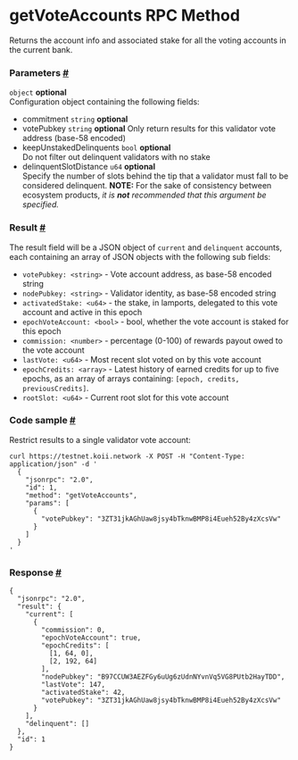 # getVoteAccounts RPC Method 
Returns the account info and associated stake for all the voting accounts in the current bank.

### Parameters [#](#parameters)
`object` **optional**  
Configuration object containing the following fields:
- commitment `string` **optional**  
- votePubkey `string` **optional** 
Only return results for this validator vote address (base-58 encoded)
- keepUnstakedDelinquents `bool` **optional**  
Do not filter out delinquent validators with no stake
- delinquentSlotDistance `u64` **optional**   
Specify the number of slots behind the tip that a validator must fall to be considered delinquent. **NOTE:** For the sake of consistency between ecosystem products, _it is **not** recommended that this argument be specified._

### Result [#](#result)

The result field will be a JSON object of `current` and `delinquent` accounts, each containing an array of JSON objects with the following sub fields:

*   `votePubkey: <string>` - Vote account address, as base-58 encoded string
*   `nodePubkey: <string>` - Validator identity, as base-58 encoded string
*   `activatedStake: <u64>` - the stake, in lamports, delegated to this vote account and active in this epoch
*   `epochVoteAccount: <bool>` - bool, whether the vote account is staked for this epoch
*   `commission: <number>` - percentage (0-100) of rewards payout owed to the vote account
*   `lastVote: <u64>` - Most recent slot voted on by this vote account
*   `epochCredits: <array>` - Latest history of earned credits for up to five epochs, as an array of arrays containing: `[epoch, credits, previousCredits]`.
*   `rootSlot: <u64>` - Current root slot for this vote account

### Code sample [#](#code-sample)

Restrict results to a single validator vote account:

```
curl https://testnet.koii.network -X POST -H "Content-Type: application/json" -d '
  {
    "jsonrpc": "2.0",
    "id": 1,
    "method": "getVoteAccounts",
    "params": [
      {
        "votePubkey": "3ZT31jkAGhUaw8jsy4bTknwBMP8i4Eueh52By4zXcsVw"
      }
    ]
  }
'
```


### Response [#](#response)

```
{
  "jsonrpc": "2.0",
  "result": {
    "current": [
      {
        "commission": 0,
        "epochVoteAccount": true,
        "epochCredits": [
          [1, 64, 0],
          [2, 192, 64]
        ],
        "nodePubkey": "B97CCUW3AEZFGy6uUg6zUdnNYvnVq5VG8PUtb2HayTDD",
        "lastVote": 147,
        "activatedStake": 42,
        "votePubkey": "3ZT31jkAGhUaw8jsy4bTknwBMP8i4Eueh52By4zXcsVw"
      }
    ],
    "delinquent": []
  },
  "id": 1
}
```
